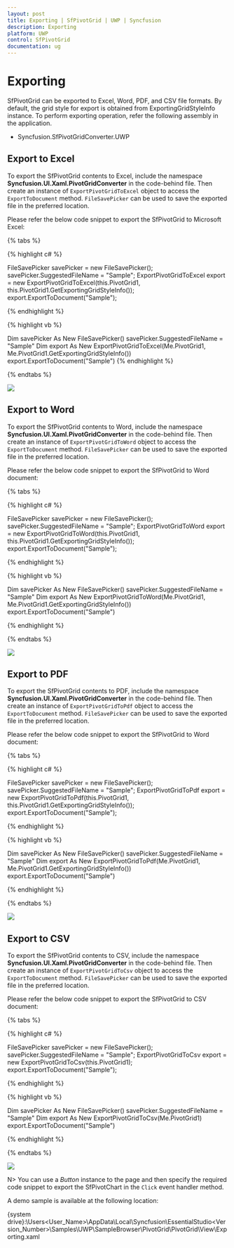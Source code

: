 ```yaml
---
layout: post
title: Exporting | SfPivotGrid | UWP | Syncfusion
description: Exporting
platform: UWP
control: SfPivotGrid
documentation: ug
---
```


# Exporting

SfPivotGrid can be exported to Excel, Word, PDF, and CSV file formats. By default, the grid style for export is obtained from ExportingGridStyleInfo instance. To perform exporting operation, refer the following assembly in the application.

* Syncfusion.SfPivotGridConverter.UWP

## Export to Excel

To export the SfPivotGrid contents to Excel, include the namespace **Syncfusion.UI.Xaml.PivotGridConverter** in the code-behind file. Then create an instance of `ExportPivotGridToExcel` object to access the `ExportToDocument` method. `FileSavePicker` can be used to save the exported file in the preferred location.

Please refer the below code snippet to export the SfPivotGrid to Microsoft Excel:

{% tabs %}

{% highlight c# %}

FileSavePicker savePicker = new FileSavePicker();
savePicker.SuggestedFileName = "Sample";
ExportPivotGridToExcel export = new ExportPivotGridToExcel(this.PivotGrid1, this.PivotGrid1.GetExportingGridStyleInfo());
export.ExportToDocument("Sample");

{% endhighlight %}

{% highlight vb %}

Dim savePicker As New FileSavePicker()
savePicker.SuggestedFileName = "Sample"
Dim export As New ExportPivotGridToExcel(Me.PivotGrid1, Me.PivotGrid1.GetExportingGridStyleInfo())
export.ExportToDocument("Sample")
{% endhighlight %}

{% endtabs %}

![](Exporting_images/Export-excel-image.png)

## Export to Word

To export the SfPivotGrid contents to Word, include the namespace **Syncfusion.UI.Xaml.PivotGridConverter** in the code-behind file. Then create an instance of `ExportPivotGridToWord` object to access the `ExportToDocument` method. `FileSavePicker` can be used to save the exported file in the preferred location.

Please refer the below code snippet to export the SfPivotGrid to Word document:

{% tabs %}

{% highlight c# %}

FileSavePicker savePicker = new FileSavePicker();
savePicker.SuggestedFileName = "Sample";
ExportPivotGridToWord export = new ExportPivotGridToWord(this.PivotGrid1, this.PivotGrid1.GetExportingGridStyleInfo());
export.ExportToDocument("Sample");

{% endhighlight %}

{% highlight vb %}

Dim savePicker As New FileSavePicker()
savePicker.SuggestedFileName = "Sample"
Dim export As New ExportPivotGridToWord(Me.PivotGrid1, Me.PivotGrid1.GetExportingGridStyleInfo())
export.ExportToDocument("Sample")

{% endhighlight %}

{% endtabs %}

![](Exporting_images/Export-word-image.png)

## Export to PDF

To export the SfPivotGrid contents to PDF, include the namespace **Syncfusion.UI.Xaml.PivotGridConverter** in the code-behind file. Then create an instance of `ExportPivotGridToPdf` object to access the `ExportToDocument` method. `FileSavePicker` can be used to save the exported file in the preferred location.

Please refer the below code snippet to export the SfPivotGrid to Word document:

{% tabs %}

{% highlight c# %}

FileSavePicker savePicker = new FileSavePicker();
savePicker.SuggestedFileName = "Sample";
ExportPivotGridToPdf export = new ExportPivotGridToPdf(this.PivotGrid1, this.PivotGrid1.GetExportingGridStyleInfo());
export.ExportToDocument("Sample");

{% endhighlight %}

{% highlight vb %}

Dim savePicker As New FileSavePicker()
savePicker.SuggestedFileName = "Sample"
Dim export As New ExportPivotGridToPdf(Me.PivotGrid1, Me.PivotGrid1.GetExportingGridStyleInfo())
export.ExportToDocument("Sample")

{% endhighlight %}

{% endtabs %}

![](Exporting_images/Export-pdf-image.png)

## Export to CSV

To export the SfPivotGrid contents to CSV, include the namespace **Syncfusion.UI.Xaml.PivotGridConverter** in the code-behind file. Then create an instance of `ExportPivotGridToCsv` object to access the `ExportToDocument` method. `FileSavePicker` can be used to save the exported file in the preferred location.

Please refer the below code snippet to export the SfPivotGrid to CSV document:

{% tabs %}

{% highlight c# %}

FileSavePicker savePicker = new FileSavePicker();
savePicker.SuggestedFileName = "Sample";
ExportPivotGridToCsv export = new ExportPivotGridToCsv(this.PivotGrid1);
export.ExportToDocument("Sample");

{% endhighlight %}

{% highlight vb %}

Dim savePicker As New FileSavePicker()
savePicker.SuggestedFileName = "Sample"
Dim export As New ExportPivotGridToCsv(Me.PivotGrid1)
export.ExportToDocument("Sample")

{% endhighlight %}

{% endtabs %}

![](Exporting_images/Export-csv-image.png)

N> You can use a *Button* instance to the page and then specify the required code snippet to export the SfPivotChart in the `Click` event handler method.

A demo sample is available at the following location:

{system drive}:\Users\<User_Name>\AppData\Local\Syncfusion\EssentialStudio\<Version_Number>\Samples\UWP\SampleBrowser\PivotGrid\PivotGrid\View\Exporting.xaml